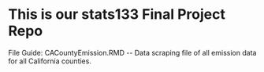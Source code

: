 # This is our stats133 Final Project Repo

File Guide:
CACountyEmission.RMD -- Data scraping file of all emission data for all California counties.
